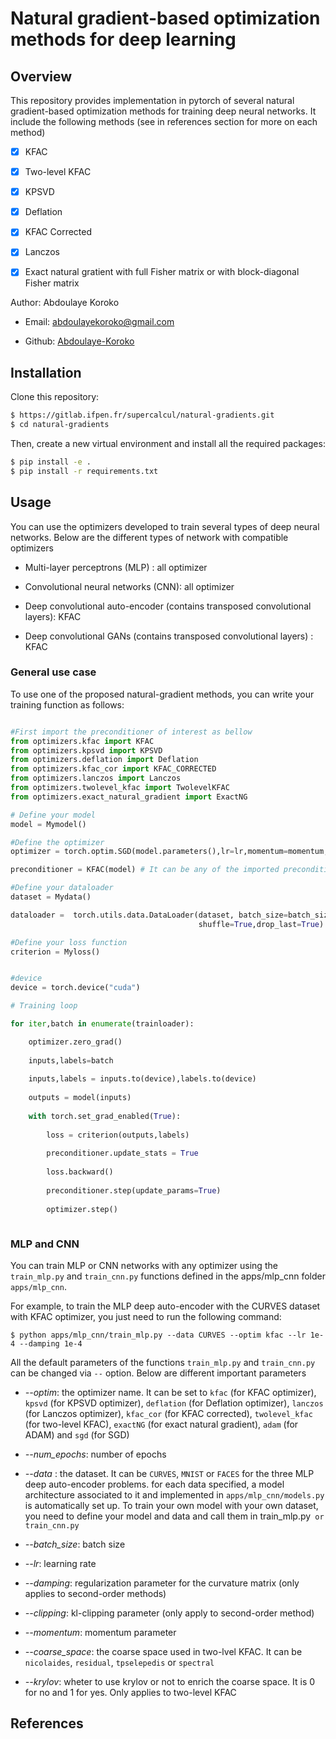 # Natural gradient-based optimization methods for deep learning

## Overview

This repository provides implementation in pytorch of several natural gradient-based optimization methods for training deep neural networks. It include the following methods (see in references section for more on each method)

- [x] KFAC
- [x] Two-level KFAC
- [x] KPSVD
- [x] Deflation
- [x] KFAC Corrected
- [x] Lanczos
- [x] Exact natural gratient with full Fisher matrix or with block-diagonal Fisher matrix


Author: Abdoulaye Koroko

- Email: abdoulayekoroko@gmail.com

- Github: [Abdoulaye-Koroko](https://github.com/Abdoulaye-Koroko)

## Installation


Clone this repository:

```sh
$ https://gitlab.ifpen.fr/supercalcul/natural-gradients.git
$ cd natural-gradients

```

Then, create a new virtual environment and install all the required packages:

```sh
$ pip install -e .
$ pip install -r requirements.txt
```

## Usage

You can use the optimizers developed to train several types of deep neural networks. Below are the different types of network with compatible optimizers

- Multi-layer perceptrons (MLP) : all optimizer

- Convolutional neural networks (CNN): all optimizer

- Deep convolutional auto-encoder (contains transposed convolutional layers): KFAC

- Deep convolutional GANs (contains transposed convolutional layers) : KFAC


### General use case

To use one of the proposed natural-gradient methods, you can write your training function as follows:

```python 

#First import the preconditioner of interest as bellow
from optimizers.kfac import KFAC
from optimizers.kpsvd import KPSVD
from optimizers.deflation import Deflation
from optimizers.kfac_cor import KFAC_CORRECTED
from optimizers.lanczos import Lanczos
from optimizers.twolevel_kfac import TwolevelKFAC
from optimizers.exact_natural_gradient import ExactNG

# Define your model
model = Mymodel()

#Define the optimizer
optimizer = torch.optim.SGD(model.parameters(),lr=lr,momentum=momentum,nesterov=False,weight_decay=weight_decay)

preconditioner = KFAC(model) # It can be any of the imported preconditioner above

#Define your dataloader
dataset = Mydata()

dataloader =  torch.utils.data.DataLoader(dataset, batch_size=batch_size,
                                          shuffle=True,drop_last=True)

#Define your loss function
criterion = Myloss()


#device
device = torch.device("cuda")

# Training loop

for iter,batch in enumerate(trainloader):

    optimizer.zero_grad()
    
    inputs,labels=batch
    
    inputs,labels = inputs.to(device),labels.to(device)
    
    outputs = model(inputs)
    
    with torch.set_grad_enabled(True):
        
        loss = criterion(outputs,labels)
        
        preconditioner.update_stats = True
        
        loss.backward()
        
        preconditioner.step(update_params=True) 
    
        optimizer.step()



```


### MLP and CNN

You can train MLP or CNN networks with any optimizer using the `train_mlp.py` and `train_cnn.py` functions defined in the apps/mlp_cnn folder `apps/mlp_cnn`.

For example, to train the MLP deep auto-encoder with the CURVES dataset with KFAC optimizer, you just need to run the following command:

```
$ python apps/mlp_cnn/train_mlp.py --data CURVES --optim kfac --lr 1e-4 --damping 1e-4

```

All the default parameters of the functions `train_mlp.py` and `train_cnn.py` can be changed via `--` option. Below are different important parameters

- *--optim*: the optimizer name. It can be set to `kfac` (for KFAC optimizer), `kpsvd` (for KPSVD optimizer), `deflation` (for Deflation optimizer), `lanczos` (for Lanczos optimizer), `kfac_cor` (for KFAC corrected), `twolevel_kfac` (for two-level KFAC), `exactNG` (for exact natural gradient), `adam` (for ADAM) and `sgd` (for SGD)

- *--num_epochs*: number of epochs

- *--data* : the dataset. It can be `CURVES`, `MNIST` or `FACES` for the three MLP deep auto-encoder problems. for each data specified, a model architecture associated to it and implemented in `apps/mlp_cnn/models.py` is automatically set up. To train your own model with your own dataset, you need to define your model and data and call them in train_mlp.py` or train_cnn.py`

- *--batch_size*: batch size

- *--lr*: learning rate

- *--damping*: regularization parameter for the curvature matrix (only applies to second-order methods)

- *--clipping*: kl-clipping parameter (only apply to second-order method)

- *--momentum*: momentum parameter

- *--coarse_space*: the coarse space used in two-lvel KFAC. It can be `nicolaides`, `residual`, `tpselepedis` or `spectral`

- *--krylov*: wheter to use krylov or not to enrich the coarse space. It is 0 for no and 1 for yes. Only applies to two-level KFAC



## References

